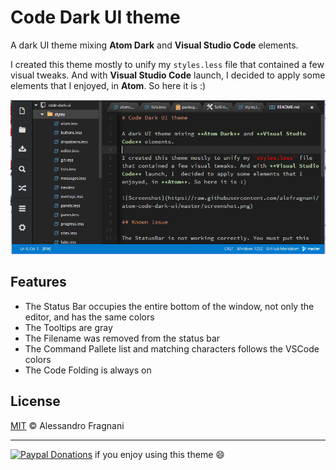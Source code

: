 # Code Dark UI theme

A dark UI theme mixing **Atom Dark** and **Visual Studio Code** elements.

I created this theme mostly to unify my `styles.less` file that contained a few visual tweaks. And with **Visual Studio Code** launch, I  decided to apply some elements that I enjoyed, in **Atom**. So here it is :)

![Screenshot](https://raw.githubusercontent.com/alefragnani/atom-code-dark-ui/master/screenshot.png)

## Features

* The Status Bar occupies the entire bottom of the window, not only the editor, and has the same colors
* The Tooltips are gray
* The Filename was removed from the status bar
* The Command Pallete list and matching characters follows the VSCode colors
* The Code Folding is always on

## License

[MIT](LICENSE.md) &copy; Alessandro Fragnani

---

[![Paypal Donations](https://www.paypalobjects.com/en_US/i/btn/btn_donate_SM.gif)](https://www.paypal.com/cgi-bin/webscr?cmd=_donations&business=EP57F3B6FXKTU&lc=US&item_name=Alessandro%20Fragnani&item_number=atom%20plugins&currency_code=USD&bn=PP%2dDonationsBF%3abtn_donateCC_LG%2egif%3aNonHosted) if you enjoy using this theme :smile:
